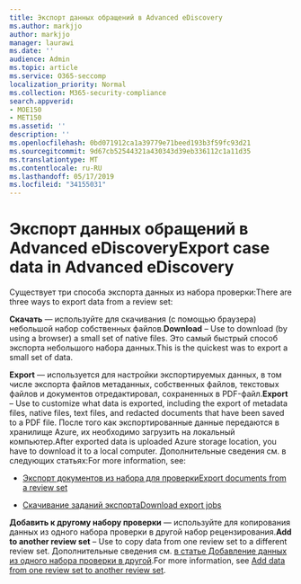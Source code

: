 ```yaml
---
title: Экспорт данных обращений в Advanced eDiscovery
ms.author: markjjo
author: markjjo
manager: laurawi
ms.date: ''
audience: Admin
ms.topic: article
ms.service: O365-seccomp
localization_priority: Normal
ms.collection: M365-security-compliance
search.appverid:
- MOE150
- MET150
ms.assetid: ''
description: ''
ms.openlocfilehash: 0bd071912ca1a39779e71beed193b3f59fc93d21
ms.sourcegitcommit: 9d67cb52544321a430343d39eb336112c1a11d35
ms.translationtype: MT
ms.contentlocale: ru-RU
ms.lasthandoff: 05/17/2019
ms.locfileid: "34155031"
---
```

# <a name="export-case-data-in-advanced-ediscovery"></a><span data-ttu-id="d082f-102">Экспорт данных обращений в Advanced eDiscovery</span><span class="sxs-lookup"><span data-stu-id="d082f-102">Export case data in Advanced eDiscovery</span></span>

<span data-ttu-id="d082f-103">Существует три способа экспорта данных из набора проверки:</span><span class="sxs-lookup"><span data-stu-id="d082f-103">There are three ways to export data from a review set:</span></span>

<span data-ttu-id="d082f-104">**Скачать** — используйте для скачивания (с помощью браузера) небольшой набор собственных файлов.</span><span class="sxs-lookup"><span data-stu-id="d082f-104">**Download** – Use to download (by using a browser) a small set of native files.</span></span> <span data-ttu-id="d082f-105">Это самый быстрый способ экспорта небольшого набора данных.</span><span class="sxs-lookup"><span data-stu-id="d082f-105">This is the quickest was to export a small set of data.</span></span>

<span data-ttu-id="d082f-106">**Export** — используется для настройки экспортируемых данных, в том числе экспорта файлов метаданных, собственных файлов, текстовых файлов и документов отредактировал, сохраненных в PDF-файл.</span><span class="sxs-lookup"><span data-stu-id="d082f-106">**Export** – Use to customize what data is exported, including the export of metadata files, native files, text files, and redacted documents that have been saved to a PDF file.</span></span> <span data-ttu-id="d082f-107">После того как экспортированные данные передаются в хранилище Azure, их необходимо загрузить на локальный компьютер.</span><span class="sxs-lookup"><span data-stu-id="d082f-107">After exported data is uploaded Azure storage location, you have to download it to a local computer.</span></span> <span data-ttu-id="d082f-108">Дополнительные сведения см. в следующих статьях:</span><span class="sxs-lookup"><span data-stu-id="d082f-108">For more information, see:</span></span> 

   - [<span data-ttu-id="d082f-109">Экспорт документов из набора для проверки</span><span class="sxs-lookup"><span data-stu-id="d082f-109">Export documents from a review set</span></span>](export-documents-from-review-set.md)

   - [<span data-ttu-id="d082f-110">Скачивание заданий экспорта</span><span class="sxs-lookup"><span data-stu-id="d082f-110">Download export jobs</span></span>](download-export-jobs.md)

<span data-ttu-id="d082f-111">**Добавить к другому набору проверки** — используйте для копирования данных из одного набора проверки в другой набор рецензирования.</span><span class="sxs-lookup"><span data-stu-id="d082f-111">**Add to another review set** – Use to copy data from one review set to a different review set.</span></span> <span data-ttu-id="d082f-112">Дополнительные сведения см. [в статье Добавление данных из одного набора проверки в другой](add-data-to-review-set-from-another-review-set.md).</span><span class="sxs-lookup"><span data-stu-id="d082f-112">For more information, see [Add data from one review set to another review set](add-data-to-review-set-from-another-review-set.md).</span></span> 
